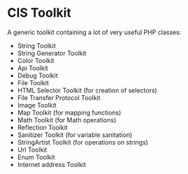# CIS Toolkit

A generic toolkit containing a lot of very useful PHP classes:

- String Toolkit
- String Generator Toolkit
- Color Toolkit
- Api Toolkit
- Debug Toolkit
- File Toolkit
- HTML Selector Toolkit (for creation of selectors)
- File Transfer Protocol Toolkit
- Image Toolkit
- Map Toolkit (for mapping functions)
- Math Toolkit (for Math operations)
- Reflection Toolkit
- Sanitizer Toolkit (for variable sanitation)
- StringArtist Toolkit (for operations on strings)
- Url Toolkit
- Enum Toolkit
- Internet address Toolkit
